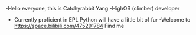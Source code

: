 -Hello everyone, this is Catchyrabbit Yang
-HighOS (climber) developer
- Currently proficient in EPL  Python will have a little bit of fur
-Welcome to https://space.bilibili.com/475291784 Find me

<!---
Catchyrabbit/Catchyrabbit is a ✨ special ✨ repository because its `README.md` (this file) appears on your GitHub profile.
You can click the Preview link to take a look at your changes.
--->
